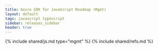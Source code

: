 ```yaml
---
title: Azure SDK for JavaScript Roadmap (Mgmt)
layout: default
tags: javascript typescript
sidebar: releases_sidebar
header: true
---
```

{% include shared/js.md type="mgmt" %}
{% include shared/refs.md %}
